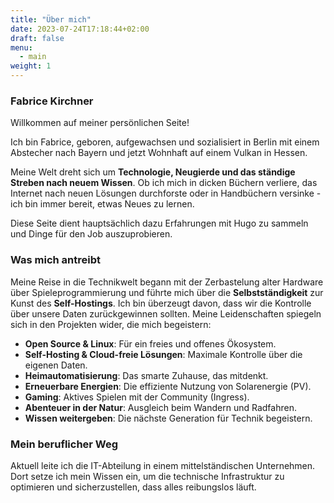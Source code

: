 ```yaml
---
title: "Über mich"
date: 2023-07-24T17:18:44+02:00
draft: false
menu:
  - main
weight: 1
---
```


### Fabrice Kirchner

Willkommen auf meiner persönlichen Seite!

Ich bin Fabrice,  geboren, aufgewachsen und sozialisiert in Berlin mit einem Abstecher nach Bayern und jetzt Wohnhaft auf einem Vulkan in Hessen.

Meine Welt dreht sich um **Technologie, Neugierde und das ständige Streben nach neuem Wissen**. Ob ich mich in dicken Büchern verliere, das Internet nach neuen Lösungen durchforste oder in Handbüchern versinke - ich bin immer bereit, etwas Neues zu lernen.

Diese Seite dient hauptsächlich dazu Erfahrungen mit Hugo zu sammeln und Dinge für den Job auszuprobieren.

### Was mich antreibt

Meine Reise in die Technikwelt begann mit der Zerbastelung alter Hardware über Spieleprogrammierung und führte mich über die **Selbstständigkeit** zur Kunst des **Self-Hostings**. Ich bin überzeugt davon, dass wir die Kontrolle über unsere Daten zurückgewinnen sollten. Meine Leidenschaften spiegeln sich in den Projekten wider, die mich begeistern:

* **Open Source & Linux**: Für ein freies und offenes Ökosystem.
* **Self-Hosting & Cloud-freie Lösungen**: Maximale Kontrolle über die eigenen Daten.
* **Heimautomatisierung**: Das smarte Zuhause, das mitdenkt.
* **Erneuerbare Energien**: Die effiziente Nutzung von Solarenergie (PV).
* **Gaming**: Aktives Spielen mit der Community (Ingress).
* **Abenteuer in der Natur**: Ausgleich beim Wandern und Radfahren.
* **Wissen weitergeben**: Die nächste Generation für Technik begeistern.

### Mein beruflicher Weg

Aktuell leite ich die IT-Abteilung in einem mittelständischen Unternehmen. Dort setze ich mein Wissen ein, um die technische Infrastruktur zu optimieren und sicherzustellen, dass alles reibungslos läuft.
